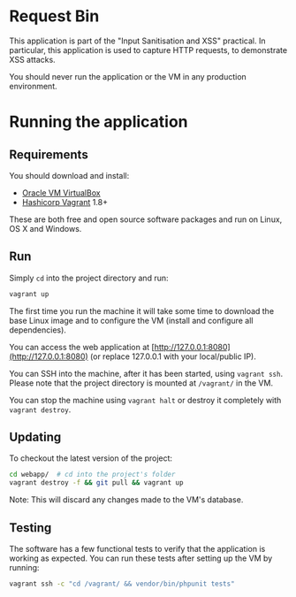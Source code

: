 # Request Bin

This application is part of the "Input Sanitisation and XSS" practical. In particular, this application is
used to capture HTTP requests, to demonstrate XSS attacks.

You should never run the application or the VM in any production
environment.

# Running the application

## Requirements

You should download and install:
- [Oracle VM VirtualBox](https://www.virtualbox.org/)
- [Hashicorp Vagrant](https://www.vagrantup.com/) 1.8+

These are both free and open source software packages and run on Linux, OS X and Windows.

## Run

Simply `cd` into the project directory and run:

```bash
vagrant up
```

The first time you run the machine it will take some time to download the base Linux image and to configure
the VM (install and configure all dependencies).

You can access the web application at [http://127.0.0.1:8080](http://127.0.0.1:8080) (or replace 127.0.0.1 with your local/public IP).

You can SSH into the machine, after it has been started, using `vagrant ssh`. Please note that the project directory
is mounted at `/vagrant/` in the VM.

You can stop the machine using `vagrant halt` or destroy it completely with `vagrant destroy`.

## Updating

To checkout the latest version of the project:

```bash
cd webapp/  # cd into the project's folder
vagrant destroy -f && git pull && vagrant up
```

Note: This will discard any changes made to the VM's database.


## Testing

The software has a few functional tests to verify that the application is working as expected. You can run these tests after setting up the VM by running:

```bash
vagrant ssh -c "cd /vagrant/ && vendor/bin/phpunit tests"
```
